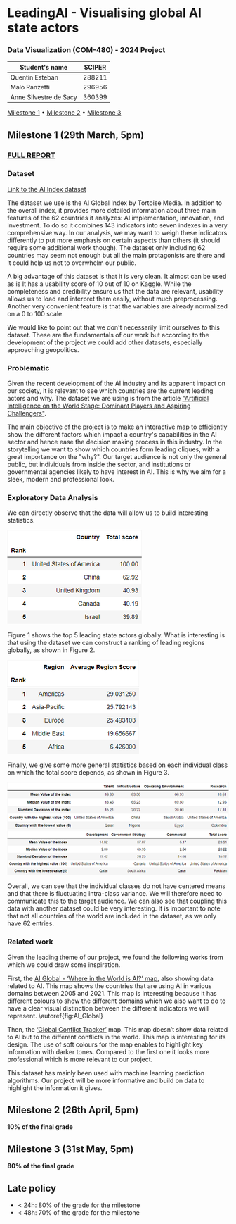 # LeadingAI - Visualising global AI state actors
### Data Visualization (COM-480) - 2024 Project

| Student's name | SCIPER |
|---|---|
| Quentin Esteban | 288211 |
| Malo Ranzetti | 296956 |
| Anne Silvestre de Sacy| 360399|


[Milestone 1](#milestone-1) • [Milestone 2](#milestone-2) • [Milestone 3](#milestone-3)

## Milestone 1 (29th March, 5pm)

### [FULL REPORT](milestone-1/Data_Visualization_Milestone_1.pdf)

### Dataset

[Link to the AI Index dataset](https://www.kaggle.com/datasets/katerynameleshenko/ai-index)

The dataset we use is the AI Global Index by Tortoise Media. In addition to the overall index, it provides more detailed information about three main features of the 62 countries it analyzes: AI implementation, innovation, and investment. To do so it combines 143 indicators into seven indexes in a very comprehensive way. In our analysis, we may want to weigh these indicators differently to put more emphasis on certain aspects than others (it should require some additional work though). The dataset only including 62 countries may seem not enough but all the main protagonists are there and it could help us not to overwhelm our public.

A big advantage of this dataset is that it is very clean. It almost can be used as is It has a usability score of 10 out of 10 on Kaggle. While the completeness and credibility ensure us that the data are relevant, usability allows us to load and interpret them easily, without much preprocessing. Another very convenient feature is that the variables are already normalized on a 0 to 100 scale.

We would like to point out that we don't necessarily limit ourselves to this dataset. These are the fundamentals of our work but according to the development of the project we could add other datasets, especially approaching geopolitics.

### Problematic

Given the recent development of the AI industry and its apparent impact on our society, it is relevant to see which countries are the current leading actors and why. The dataset we are using is from the article ["Artificial Intelligence on the World Stage: Dominant Players and Aspiring Challengers"](https://intersog.com/blog/ai-dominant-players-and-aspiring-challengers/).

The main objective of the project is to make an interactive map to efficiently show the different factors which impact a country's capabilities in the AI sector and hence ease the decision making process in this industry. In the storytelling we want to show which countries form leading cliques, with a great importance on the "why?". Our target audience is not only the general public, but individuals from inside the sector, and institutions or governmental agencies likely to have interest in AI. This is why we aim for a sleek, modern and professional look.

### Exploratory Data Analysis

We can directly observe that the data will allow us to build interesting statistics. 

![Figure 1](milestone-1/preliminary-data-analysis/top_5_countries.png)

Figure 1 shows the top 5 leading state actors globally. What is interesting is that using the dataset we can construct a ranking of leading regions globally, as shown in Figure 2. 

![Figure 2](milestone-1/preliminary-data-analysis/ranked_regions.png)

Finally, we give some more general statistics based on each individual class on which the total score depends, as shown in Figure 3.

![Figure 3a](milestone-1/preliminary-data-analysis/table1.png)
![Figure 3b](milestone-1/preliminary-data-analysis/table2.png)

Overall, we can see that the individual classes do not have centered means and that there is fluctuating intra-class variance. We will therefore need to communicate this to the target audience. We can also see that coupling this data with another dataset could be very interesting. It is important to note that not all countries of the world are included in the dataset, as we only have 62 entries.

### Related work

Given the leading theme of our project, we found the following works from which we could draw some inspiration.

First, the [AI Global - ‘Where in the World is AI?’ map](https://map.ai-global.org/), also showing data related to AI. This map shows the countries that are using AI in various domains between 2005 and 2021. This map is interesting because it has different colours to show the different domains which we also want to do to have a clear visual distinction between the different indicators we will represent. \autoref{fig:AI_Global}


Then, the [‘Global Conflict Tracker’](https://www.cfr.org/global-conflict-tracker) map. This map doesn’t show data related to AI but to the different conflicts in the world. This map is interesting for its design. The use of soft colours for the map enables to highlight key information with darker tones. Compared to the first one it looks more professional which is more relevant to our project.

This dataset has mainly been used with machine learning prediction algorithms. Our project will be more informative and build on data to highlight the information it gives.

## Milestone 2 (26th April, 5pm)

**10% of the final grade**


## Milestone 3 (31st May, 5pm)

**80% of the final grade**


## Late policy

- < 24h: 80% of the grade for the milestone
- < 48h: 70% of the grade for the milestone

